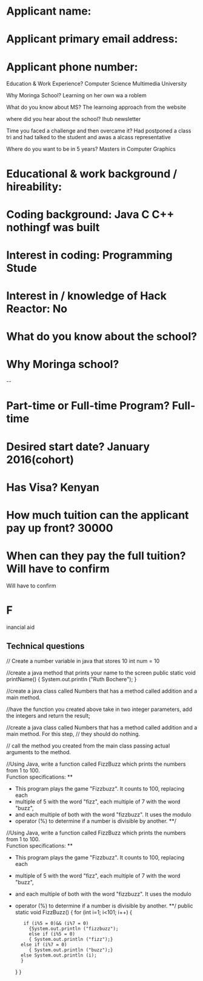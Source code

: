 
# Applicant name:
# Applicant primary email address:
# Applicant phone number:



Education & Work Experience? Computer Science Multimedia University

Why Moringa School? Learning on her own wa a roblem

What do you know about MS? The learnoing approach from the website 

where did you hear about the school?  Ihub newsletter

Time you faced a challenge and then overcame it? Had postponed a class tri and had talked to the student and awas a alcass representative

Where do you want to be in 5 years? Masters in Computer Graphics


# Educational & work background / hireability: 
# Coding background: Java C C++ nothingf was built
# Interest in coding: Programming Stude

# Interest in / knowledge of Hack Reactor: No 
# What do you know about the school? 
# Why Moringa school? 


--



# Part-time or Full-time Program? Full-time
# Desired start date? January 2016(cohort)
# Has Visa? Kenyan
# How much tuition can the applicant pay up front? 30000
# When can they pay the full tuition? Will have to confirm 
Will have to confirm
# F























inancial aid


## Technical questions

// Create a number variable in java that stores 10
int num = 10


//create a java method that prints your name to the screen
public static void printName()
{
System.out.println ("Ruth Bochere");
}

//create a java class called Numbers that has a method called addition and a main method.


//have the function you created above take in two integer parameters, add the integers and return the result;


//create a java class called Numbers that has a method called addition and a main method. For this step, // they should do nothing.



// call the method you created from the main class passing actual arguments to the method.


//Using Java, write a function called FizzBuzz which prints the numbers from 1 to 100.  
Function specifications:
**
 * This program plays the game "Fizzbuzz".  It counts to 100, replacing each
 * multiple of 5 with the word "fizz", each multiple of 7 with the word "buzz",
 * and each multiple of both with the word "fizzbuzz".  It uses the modulo
 * operator (%) to determine if a number is divisible by another.
 **/

//Using Java, write a function called FizzBuzz which prints the numbers from 1 to 100.  
Function specifications:
**
 * This program plays the game "Fizzbuzz".  It counts to 100, replacing each
 * multiple of 5 with the word "fizz", each multiple of 7 with the word "buzz",
 * and each multiple of both with the word "fizzbuzz".  It uses the modulo
 * operator (%) to determine if a number is divisible by another.
 **/
public static void FizzBuzz()
	{
  	for (int i=1; i<101; i++)
    	{
      		
      	  if (i%5 = 0)&& (i%7 = 0)
          	{System.out.println ("fizzbuzz");
        	else if (i%5 = 0)
          	{ System.out.println ("fizz");}
         else if (i%7 = 0)
          	{ System.out.println ("buzz");}
         else System.out.println (i);
         }
      }
  }




